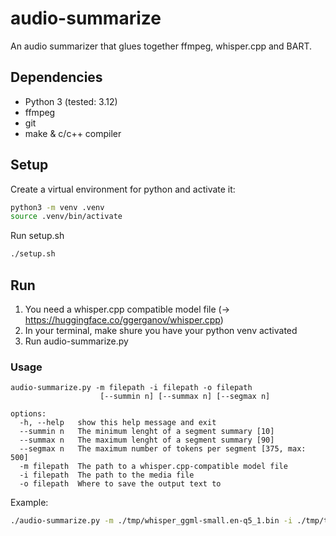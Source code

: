 # audio-summarize

An audio summarizer that glues together ffmpeg, whisper.cpp and BART.

## Dependencies

- Python 3 (tested: 3.12)
- ffmpeg
- git
- make & c/c++ compiler

## Setup

Create a virtual environment for python and activate it:

```bash
python3 -m venv .venv
source .venv/bin/activate
```

Run setup.sh

```bash
./setup.sh
```

## Run

1. You need a whisper.cpp compatible model file (-> https://huggingface.co/ggerganov/whisper.cpp)
2. In your terminal, make shure you have your python venv activated
3. Run audio-summarize.py

### Usage

```
audio-summarize.py -m filepath -i filepath -o filepath
                    [--summin n] [--summax n] [--segmax n]

options:
  -h, --help   show this help message and exit
  --summin n   The minimum lenght of a segment summary [10]
  --summax n   The maximum lenght of a segment summary [90]
  --segmax n   The maximum number of tokens per segment [375, max: 500]
  -m filepath  The path to a whisper.cpp-compatible model file
  -i filepath  The path to the media file
  -o filepath  Where to save the output text to
```

Example:

```bash
./audio-summarize.py -m ./tmp/whisper_ggml-small.en-q5_1.bin -i ./tmp/test.webm -o ./tmp/output.txt
```
